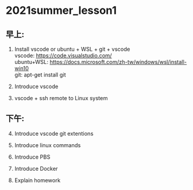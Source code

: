 # 2021summer_lesson1
## 早上:
1. Install vscode  or  ubuntu + WSL + git + vscode \
   vscode: https://code.visualstudio.com/ \
   ubuntu+WSL: https://docs.microsoft.com/zh-tw/windows/wsl/install-win10 \
   git: apt-get install git

2. Introduce vscode

3. vscode + ssh remote to Linux system

## 下午:
4. Introduce vscode git extentions

5. Introduce linux commands

6. Introduce PBS

7. Introduce Docker

8. Explain homework
